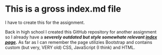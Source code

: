 # This is a gross index.md file

I have to create this for the assignment.

Back in high school I created this GitHub repository for another assignment so I already have a ***severely outdated but style somewhate relevant [index page](https://coltonhix.github.io/index-old).*** As far as I can remember the page utilizies Bootstrap and contains custom (but very, VERY old) CSS, JavaScript (I think) and HTML.
